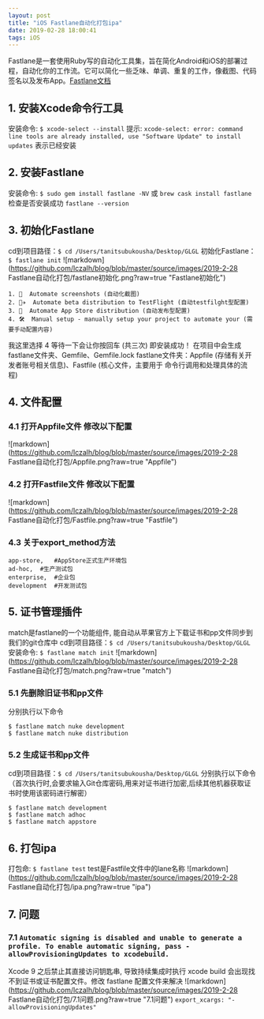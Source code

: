 ```yaml
---
layout: post
title: "iOS Fastlane自动化打包ipa"
date: 2019-02-28 18:00:41
tags: iOS
---
```


Fastlane是一套使用Ruby写的自动化工具集，旨在简化Android和iOS的部署过程，自动化你的工作流。它可以简化一些乏味、单调、重复的工作，像截图、代码签名以及发布App。[Fastlane文档](https://docs.fastlane.tools/ "Fastlane文档")

## 1. 安装Xcode命令行工具
安装命令: `$ xcode-select --install`
提示: `xcode-select: error: command line tools are already installed, use "Software Update" to install updates`  表示已经安装

## 2. 安装Fastlane
安装命令: `$ sudo gem install fastlane -NV` 或 `brew cask install fastlane`
检查是否安装成功 `fastlane --version`

## 3. 初始化Fastlane
cd到项目路径：`$ cd /Users/tanitsubukousha/Desktop/GLGL`
初始化Fastlane：`$ fastlane init`
![markdown](https://github.com/lczalh/blog/blob/master/source/images/2019-2-28 Fastlane自动化打包/fastlane初始化.png?raw=true "Fastlane初始化")
```
1. 📸  Automate screenshots (自动化截图)
2. 👩‍✈️  Automate beta distribution to TestFlight (自动testfilght型配置)
3. 🚀  Automate App Store distribution (自动发布型配置)
4. 🛠  Manual setup - manually setup your project to automate your (需要手动配置内容)
```
我这里选择 4  等待一下会让你按回车 (共三次)  即安装成功！
在项目中会生成 fastlane文件夹、Gemfile、Gemfile.lock
fastlane文件夹：Appfile (存储有关开发者账号相关信息)、Fastfile (核心文件，主要用于 命令行调用和处理具体的流程)
## 4. 文件配置
### 4.1 打开Appfile文件 修改以下配置
![markdown](https://github.com/lczalh/blog/blob/master/source/images/2019-2-28 Fastlane自动化打包/Appfile.png?raw=true "Appfile")
### 4.2 打开Fastfile文件 修改以下配置
![markdown](https://github.com/lczalh/blog/blob/master/source/images/2019-2-28 Fastlane自动化打包/Fastfile.png?raw=true "Fastfile")
### 4.3 关于export_method方法
```
app-store,   #AppStore正式生产环境包
ad-hoc,  #生产测试包
enterprise,  #企业包
development  #开发测试包
```

## 5. 证书管理插件
match是fastlane的一个功能组件, 能自动从苹果官方上下载证书和pp文件同步到我们的git仓库中
cd到项目路径：`$ cd /Users/tanitsubukousha/Desktop/GLGL`
安装命令: `$ fastlane match init`
![markdown](https://github.com/lczalh/blog/blob/master/source/images/2019-2-28 Fastlane自动化打包/match.png?raw=true "match")

### 5.1 先删除旧证书和pp文件
分别执行以下命令
```
$ fastlane match nuke development
$ fastlane match nuke distribution

```

### 5.2 生成证书和pp文件
cd到项目路径：`$ cd /Users/tanitsubukousha/Desktop/GLGL`
分别执行以下命令（首次执行时,会要求输入Git仓库密码,用来对证书进行加密,后续其他机器获取证书时使用该密码进行解密）
```
$ fastlane match development
$ fastlane match adhoc
$ fastlane match appstore

```

## 6. 打包ipa
打包命: `$ fastlane test`  test是Fastfile文件中的lane名称
![markdown](https://github.com/lczalh/blog/blob/master/source/images/2019-2-28 Fastlane自动化打包/ipa.png?raw=true "ipa")

## 7. 问题
### 7.1 `Automatic signing is disabled and unable to generate a profile. To enable automatic signing, pass -allowProvisioningUpdates to xcodebuild.`
Xcode 9 之后禁止其直接访问钥匙串, 导致持续集成时执行 xcode build 会出现找不到证书或证书配置文件。修改 fastlane 配置文件来解决
![markdown](https://github.com/lczalh/blog/blob/master/source/images/2019-2-28 Fastlane自动化打包/7.1问题.png?raw=true "7.1问题")
`export_xcargs: "-allowProvisioningUpdates"`
